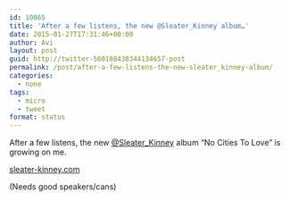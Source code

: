 ```yaml
---
id: 10065
title: 'After a few listens, the new @Sleater_Kinney album…'
date: 2015-01-27T17:31:46+00:00
author: Avi
layout: post
guid: http://twitter-560188438344134657-post
permalink: /post/after-a-few-listens-the-new-sleater_kinney-album/
categories:
  - none
tags:
  - micro
  - tweet
format: status
---
```

After a few listens, the new [@Sleater_Kinney](http://twitter.com/Sleater_Kinney) album “No Cities To Love” is growing on me.

[sleater-kinney.com](http://www.sleater-kinney.com/)

(Needs good speakers/cans)